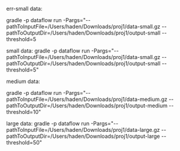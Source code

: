 err-small data:

gradle -p dataflow run -Pargs="--pathToInputFile=/Users/haden/Downloads/proj1/data-small.gz --pathToOutputDir=/Users/haden/Downloads/proj1/output-small --threshold=5


small data:
gradle -p dataflow run -Pargs="--pathToInputFile=/Users/haden/Downloads/proj1/data-small.gz --pathToOutputDir=/Users/haden/Downloads/proj1/output-small --threshold=5"

medium data:

gradle -p dataflow run -Pargs="--pathToInputFile=/Users/haden/Downloads/proj1/data-medium.gz --pathToOutputDir=/Users/haden/Downloads/proj1/output-medium --threshold=10"

large data:
gradle -p dataflow run -Pargs="--pathToInputFile=/Users/haden/Downloads/proj1/data-large.gz --pathToOutputDir=/Users/haden/Downloads/proj1/output-large --threshold=50"
